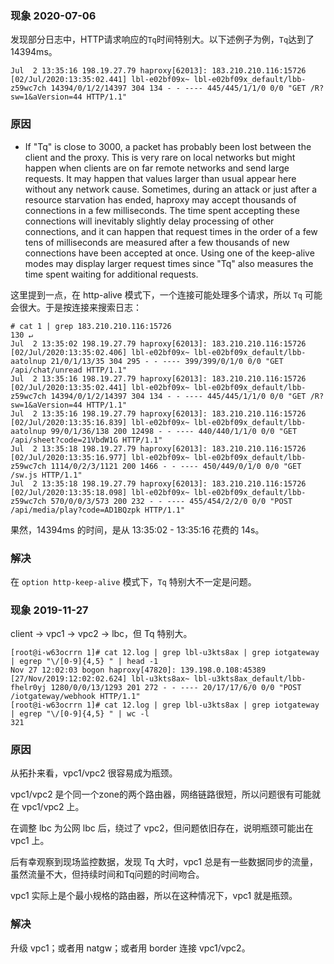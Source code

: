
### 现象 2020-07-06

发现部分日志中，HTTP请求响应的`Tq`时间特别大。以下述例子为例，`Tq`达到了 14394ms。

```
Jul  2 13:35:16 198.19.27.79 haproxy[62013]: 183.210.210.116:15726 [02/Jul/2020:13:35:02.441] lbl-e02bf09x~ lbl-e02bf09x_default/lbb-z59wc7ch 14394/0/1/2/14397 304 134 - - ---- 445/445/1/1/0 0/0 "GET /R?sw=1&aVersion=44 HTTP/1.1"
```

### 原因

  - If "Tq" is close to 3000, a packet has probably been lost between the
    client and the proxy. This is very rare on local networks but might happen
    when clients are on far remote networks and send large requests. It may
    happen that values larger than usual appear here without any network cause.
    Sometimes, during an attack or just after a resource starvation has ended,
    haproxy may accept thousands of connections in a few milliseconds. The time
    spent accepting these connections will inevitably slightly delay processing
    of other connections, and it can happen that request times in the order of
    a few tens of milliseconds are measured after a few thousands of new
    connections have been accepted at once. Using one of the keep-alive modes
    may display larger request times since "Tq" also measures the time spent
    waiting for additional requests.

这里提到一点，在 http-alive 模式下，一个连接可能处理多个请求，所以 `Tq` 可能会很大。于是按连接来搜索日志：

```
# cat 1 | grep 183.210.210.116:15726                                                                                                                                                                 130 ↵
Jul  2 13:35:02 198.19.27.79 haproxy[62013]: 183.210.210.116:15726 [02/Jul/2020:13:35:02.406] lbl-e02bf09x~ lbl-e02bf09x_default/lbb-aatolnup 21/0/1/13/35 304 295 - - ---- 399/399/0/1/0 0/0 "GET /api/chat/unread HTTP/1.1"
Jul  2 13:35:16 198.19.27.79 haproxy[62013]: 183.210.210.116:15726 [02/Jul/2020:13:35:02.441] lbl-e02bf09x~ lbl-e02bf09x_default/lbb-z59wc7ch 14394/0/1/2/14397 304 134 - - ---- 445/445/1/1/0 0/0 "GET /R?sw=1&aVersion=44 HTTP/1.1"
Jul  2 13:35:16 198.19.27.79 haproxy[62013]: 183.210.210.116:15726 [02/Jul/2020:13:35:16.839] lbl-e02bf09x~ lbl-e02bf09x_default/lbb-aatolnup 99/0/1/36/138 200 12498 - - ---- 440/440/1/1/0 0/0 "GET /api/sheet?code=21VbdW1G HTTP/1.1"
Jul  2 13:35:18 198.19.27.79 haproxy[62013]: 183.210.210.116:15726 [02/Jul/2020:13:35:16.977] lbl-e02bf09x~ lbl-e02bf09x_default/lbb-z59wc7ch 1114/0/2/3/1121 200 1466 - - ---- 450/449/0/1/0 0/0 "GET /sw.js HTTP/1.1"
Jul  2 13:35:18 198.19.27.79 haproxy[62013]: 183.210.210.116:15726 [02/Jul/2020:13:35:18.098] lbl-e02bf09x~ lbl-e02bf09x_default/lbb-z59wc7ch 570/0/0/3/573 200 232 - - ---- 455/454/2/2/0 0/0 "POST /api/media/play?code=AD1BQzpk HTTP/1.1"
```

果然，14394ms 的时间，是从 13:35:02 - 13:35:16 花费的 14s。

### 解决

在 `option http-keep-alive` 模式下，`Tq` 特别大不一定是问题。

### 现象 2019-11-27

client -> vpc1 -> vpc2 -> lbc，但 Tq 特别大。

```
[root@i-w63ocrrn 1]# cat 12.log | grep lbl-u3kts8ax | grep iotgateway | egrep "\/[0-9]{4,5} " | head -1
Nov 27 12:02:03 bogon haproxy[47820]: 139.198.0.108:45389 [27/Nov/2019:12:02:02.624] lbl-u3kts8ax~ lbl-u3kts8ax_default/lbb-fhelr0yj 1280/0/0/13/1293 201 272 - - ---- 20/17/17/6/0 0/0 "POST /iotgateway/webhook HTTP/1.1"
[root@i-w63ocrrn 1]# cat 12.log | grep lbl-u3kts8ax | grep iotgateway | egrep "\/[0-9]{4,5} " | wc -l
321
```

### 原因

从拓扑来看，vpc1/vpc2 很容易成为瓶颈。

vpc1/vpc2 是个同一个zone的两个路由器，网络链路很短，所以问题很有可能就在 vpc1/vpc2 上。

在调整 lbc 为公网 lbc 后，绕过了 vpc2，但问题依旧存在，说明瓶颈可能出在 vpc1 上。

后有幸观察到现场监控数据，发现 Tq 大时，vpc1 总是有一些数据同步的流量，虽然流量不大，但持续时间和Tq问题的时间吻合。

vpc1 实际上是个最小规格的路由器，所以在这种情况下，vpc1 就是瓶颈。

### 解决

升级 vpc1；或者用 natgw；或者用 border 连接 vpc1/vpc2。
